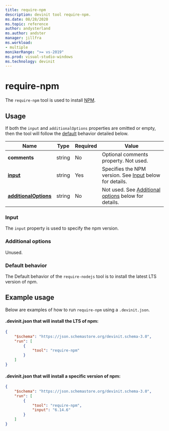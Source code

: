 ```yaml
---
title: require-npm
description: devinit tool require-npm.
ms.date: 08/28/2020
ms.topic: reference
author: andysterland
ms.author: andster
manager: jillfra
ms.workload:
- multiple
monikerRange: ">= vs-2019"
ms.prod: visual-studio-windows
ms.technology: devinit
---
```

# require-npm

The `require-npm` tool is used to install [NPM](https://www.npmjs.com/).

## Usage

If both the `input` and `additionalOptions` properties are omitted or empty, then the tool will follow the [default](#default-behavior) behavior detailed below.

| Name                                             | Type   | Required | Value                                                                                       |
|--------------------------------------------------|--------|----------|---------------------------------------------------------------------------------------------|
| **comments**                                     | string | No       | Optional comments property. Not used.                                                       |
| [**input**](#input)                              | string | Yes      | Specifies the NPM version. See [Input](#input) below for details.                           |
| [**additionalOptions**](#additional-options)     | string | No       | Not used. See [Additional options](#additional-options) below for details.                  |

### Input

The `input` property is used to specify the npm version.

### Additional options

Unused.

### Default behavior

The Default behavior of the `require-nodejs` tool is to install the latest LTS version of npm.

## Example usage
Below are examples of how to run `require-npm` using a `.devinit.json`. 

#### .devinit.json that will install the LTS of npm:
```json
{
    "$schema": "https://json.schemastore.org/devinit.schema-3.0",
    "run": [
        {
            "tool": "require-npm"
        }
    ]
}
```

#### .devinit.json that will install a specific version of npm:
```json
{
    "$schema": "https://json.schemastore.org/devinit.schema-3.0",
    "run": [
        {
            "tool": "require-npm",
            "input": "6.14.6"
        }
    ]
}
```